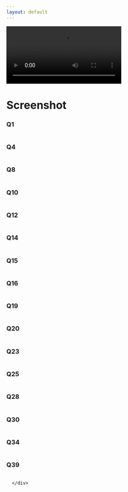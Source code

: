 ```yaml
---
layout: default
---
```


<body onload="checking(); startTimer();"> 
    <div class="container">
    <video autoplay loop id="background" class="videoPlayer">
        <source src="https://drive.google.com/uc?export=view&id=17ygkkkTDZb219cgsmglfod33qP8PGW58" type="video/mp4">
    </video>
    </div>
    <div style:"z-index: 2;">

# Screenshot



### Q1

```

```

### Q4

```

```

### Q8

```

```

### Q10

```

```

### Q12

```

```

### Q14

```

```

### Q15

```

```

### Q16

```

```

### Q19

```

```

### Q20

```

```

### Q23

```

```

### Q25

```

```

### Q28

```

```

### Q30

```

```

### Q34

```

```

### Q39

```

```

      
      </div>
